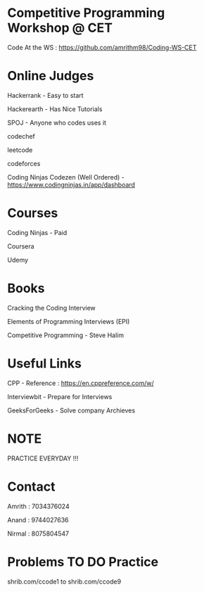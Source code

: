 Competitive Programming Workshop @ CET
=======================================

Code At the WS : https://github.com/amrithm98/Coding-WS-CET

Online Judges
===========
Hackerrank - Easy to start

Hackerearth - Has Nice Tutorials

SPOJ - Anyone who codes uses it

codechef

leetcode

codeforces

Coding Ninjas Codezen (Well Ordered) - https://www.codingninjas.in/app/dashboard

Courses
=======
Coding Ninjas - Paid

Coursera

Udemy


Books
======
Cracking the Coding Interview

Elements of Programming Interviews (EPI)

Competitive Programming - Steve Halim


Useful Links
==========
CPP - Reference : https://en.cppreference.com/w/

Interviewbit - Prepare for Interviews

GeeksForGeeks - Solve company Archieves

NOTE
=====
PRACTICE EVERYDAY !!!

Contact
=======
Amrith : 7034376024

Anand : 9744027636

Nirmal : 8075804547


Problems TO DO Practice
======================
shrib.com/ccode1 to shrib.com/ccode9
